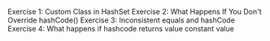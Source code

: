 Exercise 1: Custom Class in HashSet
Exercise 2: What Happens If You Don't Override hashCode()
Exercise 3: Inconsistent equals and hashCode
Exercise 4: What happens if hashcode returns value constant value
